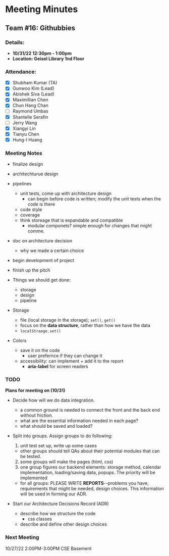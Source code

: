 # Meeting Minutes
## Team #16: Githubbies

### Details:
- **10/31/22 12:30pm - 1:00pm**
- **Location: Geisel Library 1nd Floor**

### Attendance: 
- [x] Shubham Kumar (TA)
- [x] Gunwoo Kim (Lead)
- [x] Abishek Siva (Lead)
- [x] Maximillian Chen
- [x] Chun Hang Chan
- [ ] Raymond Umbas
- [x] Shantelle Serafin
- [ ] Jerry Wang
- [x] Xiangyi Lin
- [x] Tianyu Chen
- [x] Hung-I Huang

### Meeting Notes

* finalize design
* architechturue design
* pipelines
  - unit tests, come up with architecture design
      - can begin before code is written; modify the unit tests when the code is there
  - code style
  - coverage  
  - think storeage that is expandable and compatible
    - modular componets? simple enough for changes that might comme. 

* doc on architecture decision
  - why we made a certain choice

* begin development of project
* finish up the pitch

* Things we should get done:
  - storage
  - design
  - pipeline

* Storage
  - file (local storage in the storage); `set()`, `get()`
  - focus on the **data structure**, rather than how we have the data
  - `localStraoge.set()`

* Colors
  - save it on the code
    - user prefernce if they can change it
  - accessibility: can implement + add it to the report
    - **aria-label** for screen readers

### TODO

**Plans for meeting on (10/31)**
* Decide how will we do data integration.
  - a common ground is needed to connect the front and the back end without friction.
  - what are the essential information needed in each page?
  - what should be saved and loaded?

* Split into groups. Assign groups to do following:
  1. unit test set up, write up some cases
    - other groups should tell QAs about their potential modules that can be tested. 
  2. some groups will make the pages (html, css)
  3. one group figures our backend elements: storage method, calendar implementation, loading/saving data, popups. The priority will be implemented 
  - for all groups: PLEASE WRITE **REPORTS**--problems you have, requirements that might be needed, design choices. This information will be used in forming our ADR.

* Start our Architecture Decisions Record (ADR)
  - describe how we structure the code
    - css classes
  - describe and define other design choices

### Next Meeting
10/27/22 2:00PM-3:00PM CSE Basement
